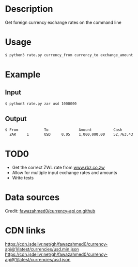 # Description  
Get foreign currency exchange rates on the command line

# Usage   
```bash
$ python3 rate.py currency_from currency_to exchange_amount
```

# Example
## Input
``` bash
$ python3 rate.py zar usd 1000000
```
## Output
```bash
$ From            To              Amount          Cash  
  ZAR     1       USD     0.05    1,000,000.00    52,763.43
```
# TOD0 
- Get the correct ZWL rate from www.rbz.co.zw  
- Allow for multiple input exchange rates and amounts  
- Write tests

# Data sources
Credit: [fawazahmed0/currency-api on github](https://github.com/fawazahmed0/currency-api)

# CDN links
<https://cdn.jsdelivr.net/gh/fawazahmed0/currency-api@1/latest/currencies/usd.min.json>
<https://cdn.jsdelivr.net/gh/fawazahmed0/currency-api@1/latest/currencies/usd.json>